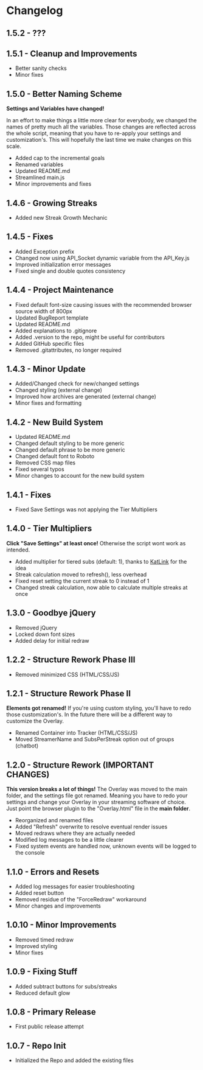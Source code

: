 # Changelog

## 1.5.2 - ???

## 1.5.1 - Cleanup and Improvements

* Better sanity checks
* Minor fixes

## 1.5.0 - Better Naming Scheme

**Settings and Variables have changed!**

In an effort to make things a little more clear for everybody, we changed the names of pretty much all the variables. Those changes are reflected across the whole script, meaning that you have to re-apply your settings and customization's. This will hopefully the last time we make changes on this scale.

* Added cap to the incremental goals
* Renamed variables
* Updated README.md
* Streamlined main.js
* Minor improvements and fixes

## 1.4.6 - Growing Streaks

* Added new Streak Growth Mechanic

## 1.4.5 - Fixes

* Added Exception prefix
* Changed now using API_Socket dynamic variable from the API_Key.js
* Improved initialization error messages
* Fixed single and double quotes consistency

## 1.4.4 - Project Maintenance

* Fixed default font-size causing issues with the recommended browser source width of 800px
* Updated BugReport template
* Updated README.md
* Added explanations to .gitignore
* Added .version to the repo, might be useful for contributors
* Added GitHub specific files
* Removed .gitattributes, no longer required

## 1.4.3 - Minor Update

* Added/Changed check for new/changed settings
* Changed styling (external change)
* Improved how archives are generated (external change)
* Minor fixes and formatting

## 1.4.2 - New Build System

* Updated README.md
* Changed default styling to be more generic
* Changed default phrase to be more generic
* Changed default font to Roboto
* Removed CSS map files
* Fixed several typos
* Minor changes to account for the new build system

## 1.4.1 - Fixes

* Fixed Save Settings was not applying the Tier Multipliers

## 1.4.0 - Tier Multipliers

**Click "Save Settings" at least once!** Otherwise the script wont work as intended.

* Added multiplier for tiered subs (default: 1), thanks to [KatLink](http://twitch.tv/KatLink) for the idea
* Streak calculation moved to refresh(), less overhead
* Fixed reset setting the current streak to 0 instead of 1
* Changed streak calculation, now able to calculate multiple streaks at once

## 1.3.0 - Goodbye jQuery

* Removed jQuery
* Locked down font sizes
* Added delay for initial redraw

## 1.2.2 - Structure Rework Phase III

* Removed minimized CSS (HTML/CSS/JS)

## 1.2.1 - Structure Rework Phase II

**Elements got renamed!** If you're using custom styling, you'll have to redo those customization's. In the future there will be a different way to customize the Overlay.

* Renamed Container into Tracker (HTML/CSS/JS)
* Moved StreamerName and SubsPerStreak option out of groups (chatbot)

## 1.2.0 - Structure Rework (IMPORTANT CHANGES)

**This version breaks a lot of things!** The Overlay was moved to the main folder, and the settings file got renamed. Meaning you have to redo your settings and change your Overlay in your streaming software of choice. Just point the browser plugin to the "Overlay.html" file in the **main folder**.

* Reorganized and renamed files
* Added "Refresh" overwrite to resolve eventual render issues
* Moved redraws where they are actually needed
* Modified log messages to be a little clearer
* Fixed system events are handled now, unknown events will be logged to the console

## 1.1.0 - Errors and Resets

* Added log messages for easier troubleshooting
* Added reset button
* Removed residue of the "ForceRedraw" workaround
* Minor changes and improvements

## 1.0.10 - Minor Improvements

* Removed timed redraw
* Improved styling
* Minor fixes

## 1.0.9 - Fixing Stuff

* Added subtract buttons for subs/streaks
* Reduced default glow

## 1.0.8 - Primary Release

* First public release attempt

## 1.0.7 - Repo Init

* Initialized the Repo and added the existing files

